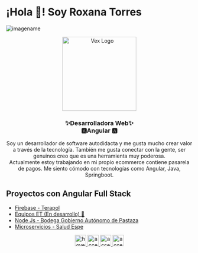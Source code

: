 


# ¡Hola 👋! Soy Roxana Torres
![imagename](https://data.whicdn.com/images/268710466/original.gif)
  <p align="center" width="300">
    <a target="_blank" rel="noopener noreferrer" href="https://github.com/RoxiLi" >
       <img    width="200px" style="max-width:100%;"  align="center"   src="https://image.freepik.com/free-vector/programmer-working-web-development-code-engineer-programming-python-php-java-script-computer_90220-249.jpg"  alt="Vex Logo">
    </a> 
  </p>
  <h3 align="center"> ✨Desarrolladora Web✨ <br>   🅰️Angular 🅰️ </h3>
  <p align="center">
  Soy un desarrollador de software autodidacta y me gusta mucho crear valor a través de la tecnología. También me gusta conectar con la gente, ser genuinos creo que es una herramienta muy poderosa.  <br>  Actualmente estoy trabajando en mi propio ecommerce contiene pasarela de pagos. Me siento cómodo con tecnologías como Angular, Java, Springboot.
  </p>

## Proyectos con Angular Full Stack
* [Firebase - Terapol](https://github.com/RoxiLi/proyectos-angularjs#terapol)
* [Equipos ET (En desarrollo) 🚀](https://github.com/RoxiLi/proyectos-angularjs#equipos-et)
* [Node Js - Bodega Gobierno Autónomo de Pastaza](https://github.com/RoxiLi/proyectos-angularjs#bodega-gobierno-autónomo-de-pastaza])
* [Microservicios - Salud Espe](https://github.com/RoxiLi/proyectos-angularjs#salud-espe)


<p align="center">
  <a target="_blank" rel="noopener noreferrer" href="mailto:roxanalitorres@gmail.com" >
       <img src="https://image.flaticon.com/icons/png/512/732/732200.png" width="30" title="hover text"> 
    </a> 
  <a target="_blank" rel="noopener noreferrer" href="https://twitter.com/Roxyliii" >
      <img src="https://image.flaticon.com/icons/png/512/1409/1409937.png" width="30" alt="accessibility text">
    </a> 
  <a target="_blank" rel="noopener noreferrer" href="https://www.instagram.com/roxanalitorres/" >
      <img src="https://image.flaticon.com/icons/png/512/1409/1409946.png" width="30" alt="accessibility text">
    </a> 
  <a target="_blank" rel="noopener noreferrer" href="https://www.linkedin.com/in/roxana-torres-530764182/" >
      <img src="https://image.flaticon.com/icons/png/512/174/174857.png" width="30" alt="accessibility text">
    </a> 
</p>









